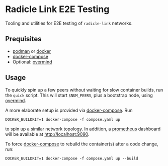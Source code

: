 # Radicle Link E2E Testing

Tooling and utilities for E2E testing of `radicle-link` networks.

## Prequisites

* [podman] or [docker]
* [docker-compose]
* Optional: [overmind]

## Usage

To quickly spin up a few peers without waiting for slow container builds, run
the `quick` script. This will start `$NUM_PEERS`, plus a bootstrap node, using
[overmind].

A more elaborate setup is provided via [docker-compose]. Run

    DOCKER_BUILDKIT=1 docker-compose -f compose.yaml up

to spin up a similar network topology. In addition, a [prometheus] dashboard
will be available at [http://localhost:9090](http://localhost:9090).

To force [docker-compose] to rebuild the container(s) after a code change, run:

    DOCKER_BUILDKIT=1 docker-compose -f compose.yaml up --build


[overmind]: https://github.com/DarthSim/overmind
[podman]: https://podman.io
[docker]: https://docs.docker.com/engine/
[docker-compose]: https://docs.docker.com/compose/
[prometheus]: https://prometheus.io
